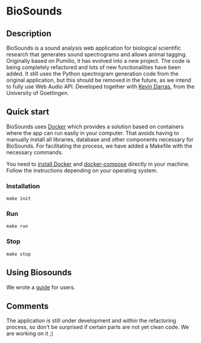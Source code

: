 # BioSounds

## Description

BioSounds is a sound analysis web application for biological scientific research that generates sound spectrograms and allows animal tagging. Originally based on Pumilio, it has evolved into a new project. The code is being completely refactored and lots of new functionalities have been added. It still uses the Python spectrogram generation code from the original application, but this should be removed in the future, as we intend to fully use Web Audio API. Developed together with [Kevin Darras](https://github.com/kdarras), from the University of Goettingen.

## Quick start

BioSounds uses [Docker](https://www.docker.com) which provides a solution based on containers where the app can run easily in your computer. That avoids having to manually install all libraries, database and other components necessary for BioSounds. For facilitating the process, we have added a Makefile with the necessary commands.

You need to [install Docker](https://docs.docker.com/engine/install) and [docker-compose](https://docs.docker.com/compose/install) directly in your machine. Follow the instructions depending on your operating system.

### Installation

```make init```

### Run

```make run```

### Stop

```make stop```

## Using Biosounds

We wrote a [guide](docs/guide.md) for users.

## Comments

The application is still under development and within the refactoring process, so don't be surprised if certain parts are not yet clean code. We are working on it ;)
